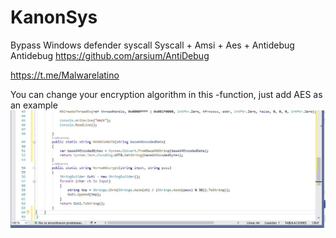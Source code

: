 # KanonSys
Bypass Windows defender syscall
Syscall + Amsi + Aes + Antidebug
Antidebug https://github.com/arsium/AntiDebug


https://t.me/Malwarelatino


You can change your encryption algorithm in this -function, just add AES as an example
![img](https://github.com/Mantraufo/KanonSys/blob/master/demo.jpg)

